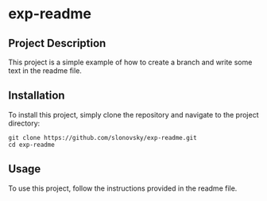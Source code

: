 # exp-readme

## Project Description

This project is a simple example of how to create a branch and write some text in the readme file.

## Installation

To install this project, simply clone the repository and navigate to the project directory:

```
git clone https://github.com/slonovsky/exp-readme.git
cd exp-readme
```

## Usage

To use this project, follow the instructions provided in the readme file.
